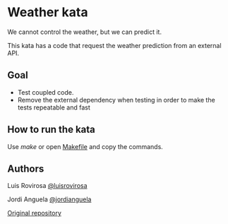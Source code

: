 # Weather kata
We cannot control the weather, but we can predict it.

This kata has a code that request the weather prediction from an external API.

## Goal
- Test coupled code.
- Remove the external dependency when testing in order to make the tests repeatable and fast

## How to run the kata
Use _make_ or open [Makefile](./Makefile) and copy the commands.

## Authors
Luis Rovirosa [@luisrovirosa](https://www.twitter.com/luisrovirosa)

Jordi Anguela [@jordianguela](https://www.twitter.com/jordianguela)

[Original repository](https://github.com/CodiumTeam/weather-kata)
